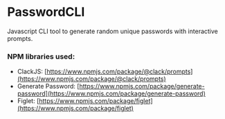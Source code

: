 # PasswordCLI
Javascript CLI tool to generate random unique passwords with interactive prompts.
### NPM libraries used:
- ClackJS: [https://www.npmjs.com/package/@clack/prompts](https://www.npmjs.com/package/@clack/prompts)
- Generate Password: [https://www.npmjs.com/package/generate-password](https://www.npmjs.com/package/generate-password)
- Figlet: [https://www.npmjs.com/package/figlet](https://www.npmjs.com/package/figlet)
